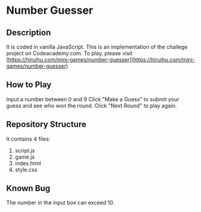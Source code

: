# Number Guesser

## Description

It is coded in vanilla JavaScript. This is an implementation of the challege project on Codeacademy.com. To play, please visit [https://hiruihu.com/mini-games/number-guesser](https://hiruihu.com/mini-games/number-guesser)

## How to Play

Input a number between 0 and 9
Click "Make a Guess" to submit your guess and see who won the round.
Click "Next Round" to play again.

## Repository Structure

It contains 4 files:

 1. script.js
 2. game.js
 3. index.html
 4. style.css

## Known Bug

The number in the input box can exceed 10.
